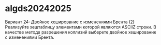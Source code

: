 # algds20242025
Вариант 24: Двойное хеширование с изменениями Брента (2)
Реализуйте хеш­таблицу элементами которой являются ASCII­Z строки. В качестве метода
разрешения коллизий выберете двойное хеширование с изменениями Брента.